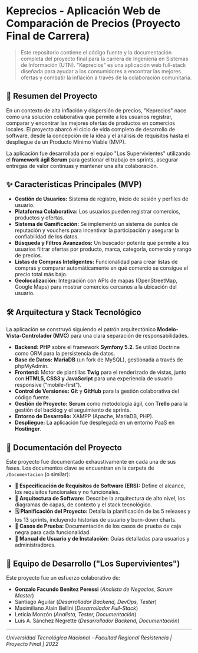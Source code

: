 # Keprecios - Aplicación Web de Comparación de Precios (Proyecto Final de Carrera)

> Este repositorio contiene el código fuente y la documentación completa del proyecto final para la carrera de Ingeniería en Sistemas de Información (UTN). "Keprecios" es una aplicación web full-stack diseñada para ayudar a los consumidores a encontrar las mejores ofertas y combatir la inflación a través de la colaboración comunitaria.

## 🚀 Resumen del Proyecto

En un contexto de alta inflación y dispersión de precios, "Keprecios" nace como una solución colaborativa que permite a los usuarios registrar, comparar y encontrar las mejores ofertas de productos en comercios locales. El proyecto abarcó el ciclo de vida completo de desarrollo de software, desde la concepción de la idea y el análisis de requisitos hasta el despliegue de un Producto Mínimo Viable (MVP).

La aplicación fue desarrollada por el equipo "Los Supervivientes" utilizando el **framework ágil Scrum** para gestionar el trabajo en sprints, asegurar entregas de valor continuas y mantener una alta colaboración.

## ✨ Características Principales (MVP)

-   **Gestión de Usuarios:** Sistema de registro, inicio de sesión y perfiles de usuario.
-   **Plataforma Colaborativa:** Los usuarios pueden registrar comercios, productos y ofertas.
-   **Sistema de Gamificación:** Se implementó un sistema de puntos de reputación y vouchers para incentivar la participación y asegurar la confiabilidad de los datos.
-   **Búsqueda y Filtros Avanzados:** Un buscador potente que permite a los usuarios filtrar ofertas por producto, marca, categoría, comercio y rango de precios.
-   **Listas de Compras Inteligentes:** Funcionalidad para crear listas de compras y comparar automáticamente en qué comercio se consigue el precio total más bajo.
-   **Geolocalización:** Integración con APIs de mapas (OpenStreetMap, Google Maps) para mostrar comercios cercanos a la ubicación del usuario.

## 🛠️ Arquitectura y Stack Tecnológico

La aplicación se construyó siguiendo el patrón arquitectónico **Modelo-Vista-Controlador (MVC)** para una clara separación de responsabilidades.

-   **Backend:** **PHP** sobre el framework **Symfony 5.2**. Se utilizó Doctrine como ORM para la persistencia de datos.
-   **Base de Datos:** **MariaDB** (un fork de MySQL), gestionada a través de phpMyAdmin.
-   **Frontend:** Motor de plantillas **Twig** para el renderizado de vistas, junto con **HTML5, CSS3 y JavaScript** para una experiencia de usuario responsive ("mobile-first").
-   **Control de Versiones:** **Git** y **GitHub** para la gestión colaborativa del código fuente.
-   **Gestión de Proyecto:** **Scrum** como metodología ágil, con **Trello** para la gestión del backlog y el seguimiento de sprints.
-   **Entorno de Desarrollo:** XAMPP (Apache, MariaDB, PHP).
-   **Despliegue:** La aplicación fue desplegada en un entorno PaaS en **Hostinger**.

## 📄 Documentación del Proyecto

Este proyecto fue documentado exhaustivamente en cada una de sus fases. Los documentos clave se encuentran en la carpeta de `/Documentacion` (o similar):

-   **📄 Especificación de Requisitos de Software (ERS):** Define el alcance, los requisitos funcionales y no funcionales.
-   **📐 Arquitectura de Software:** Describe la arquitectura de alto nivel, los diagramas de capas, de contexto y el stack tecnológico.
-   **🗓️ Planificación del Proyecto:** Detalla la planificación de las 5 releases y los 13 sprints, incluyendo historias de usuario y burn-down charts.
-   **🧪 Casos de Prueba:** Documentación de los casos de prueba de caja negra para cada funcionalidad.
-   **📖 Manual de Usuario y de Instalación:** Guías detalladas para usuarios y administradores.

## 👥 Equipo de Desarrollo ("Los Supervivientes")

Este proyecto fue un esfuerzo colaborativo de:

-   **Gonzalo Facundo Benitez Peressi** (*Analista de Negocios, Scrum Master*)
-   Santiago Aguilar (*Desarrollador Backend, DevOps, Tester*)
-   Maximiliano Alain Bellini (*Desarrollador Full-Stack*)
-   Leticia Monzón (*Analista, Tester, Documentación*)
-   Luis A. Sánchez Negrette (*Desarrollador Backend, Documentación*)

---
*Universidad Tecnológica Nacional - Facultad Regional Resistencia | Proyecto Final | 2022*